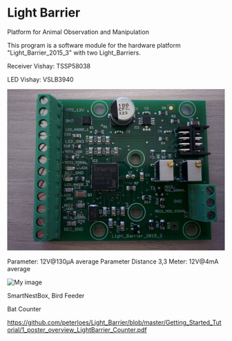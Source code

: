 ﻿# Light Barrier

Platform for Animal Observation and Manipulation 

This program is a software module for the hardware platform
"Light_Barrier_2015_3" with two Light_Barriers.

Receiver Vishay: TSSP58038

LED Vishay: VSLB3940

![My image](https://github.com/peterloes/Light_Barrier/blob/master/Getting_Started_Tutorial/2_Electronic_board.jpg)

Parameter: 12V@130µA average
Parameter Distance 3,3 Meter: 12V@4mA average

![My image](https://github.com/peterloes/Light_Barrier/blob/master/Getting_Started_Tutorial/2_Mechanik_Sensor_1.JPG)

SmartNestBox, Bird Feeder

Bat Counter

https://github.com/peterloes/Light_Barrier/blob/master/Getting_Started_Tutorial/1_poster_overview_LightBarrier_Counter.pdf

